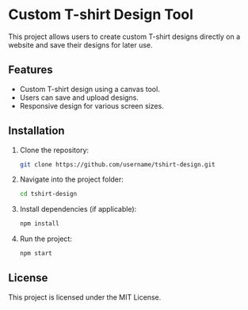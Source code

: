 # Custom T-shirt Design Tool

This project allows users to create custom T-shirt designs directly on a website and save their designs for later use.

## Features
- Custom T-shirt design using a canvas tool.
- Users can save and upload designs.
- Responsive design for various screen sizes.

## Installation

1. Clone the repository:

    ```bash
    git clone https://github.com/username/tshirt-design.git
    ```

2. Navigate into the project folder:

    ```bash
    cd tshirt-design
    ```

3. Install dependencies (if applicable):

    ```bash
    npm install
    ```

4. Run the project:

    ```bash
    npm start
    ```

## License
This project is licensed under the MIT License.
